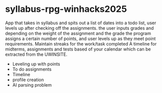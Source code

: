 # syllabus-rpg-winhacks2025
App that takes in syllabus and spits out a list of dates into a todo list, user levels up after checking off the assignments. the user inputs grades and depending on the weight of the assignment and the grade the program assigns a certain number of points, and user levels up as they meet point requirements.
Maintain streaks for the work/task completed
A timeline for midterms, assignments and tests based of your calendar which can be extracted from the UWINSITE.

- Leveling up with points
- To do assignments
- Timeline
- profile creation
- AI parsing problem
